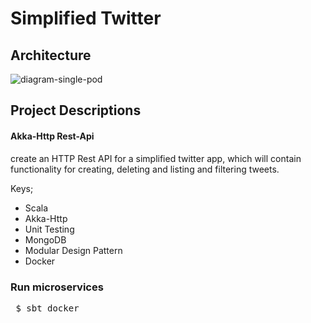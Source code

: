 # Simplified Twitter 
## Architecture
![diagram-single-pod](https://user-images.githubusercontent.com/45178489/168088052-0cc23e92-3d4f-4533-81a4-afae65815023.png)
## Project Descriptions
#### **Akka-Http Rest-Api**
create an HTTP Rest API for a simplified twitter app, which will contain functionality for creating, deleting and listing and filtering tweets.

Keys;
- Scala
- Akka-Http
- Unit Testing
- MongoDB 
- Modular Design Pattern
- Docker

### Run microservices

<pre> $ sbt docker </pre>